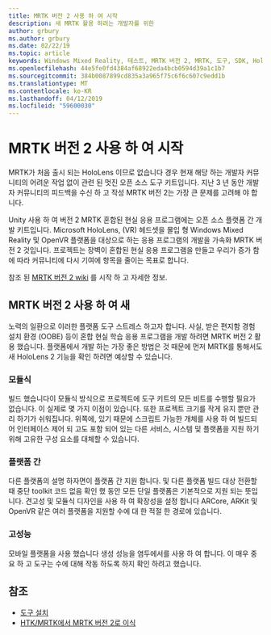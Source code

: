 ```yaml
---
title: MRTK 버전 2 사용 하 여 시작
description: 새 MRTK 활용 하려는 개발자를 위한
author: grbury
ms.author: grbury
ms.date: 02/22/19
ms.topic: article
keywords: Windows Mixed Reality, 테스트, MRTK 버전 2, MRTK, 도구, SDK, HoloLens, HoloLens 2
ms.openlocfilehash: 44e5fe0fd4384af68922eda4bcb0594d39a1c1b7
ms.sourcegitcommit: 384b0087899cd835a3a965f75c6f6c607c9edd1b
ms.translationtype: MT
ms.contentlocale: ko-KR
ms.lasthandoff: 04/12/2019
ms.locfileid: "59600030"
---
```

# <a name="getting-started-with-mrtk-version-2"></a>MRTK 버전 2 사용 하 여 시작

MRTK가 처음 출시 되는 HoloLens 이므로 없습니다 경우 현재 해당 하는 개발자 커뮤니티의 어려운 작업 없이 관련 된 멋진 오픈 소스 도구 키트입니다. 지난 3 년 동안 개발자 커뮤니티의 피드백을 수신 하 고 작성 MRTK 버전 2는 가장 큰 문제를 고려해 야 합니다.  

Unity 사용 하 여 버전 2 MRTK 혼합된 현실 응용 프로그램에는 오픈 소스 플랫폼 간 개발 키트입니다.  Microsoft HoloLens, (VR) 헤드셋을 몰입 형 Windows Mixed Reality 및 OpenVR 플랫폼을 대상으로 하는 응용 프로그램의 개발을 가속화 MRTK 버전 2 것입니다. 프로젝트는 장벽이 혼합된 현실 응용 프로그램을 만들고 우리가 증가 함에 따라 커뮤니티에 다시 기여에 항목을 줄이는 목표로 합니다. 


참조 된 <a href="https://github.com/Microsoft/MixedRealityToolkit-Unity/wiki/Getting-Started-with-MRTK-v2" target="_blank">MRTK 버전 2 wiki</a> 를 시작 하 고 자세한 정보.

## <a name="new-with-mrtk-version-2"></a>MRTK 버전 2 사용 하 여 새
노력의 일환으로 이러한 플랫폼 도구 스트레스 하고자 합니다.  사실, 받은 편지함 경험 설치 환경 (OOBE) 등이 혼합 현실 학습 응용 프로그램을 개발 하려면 MRTK 버전 2 활용 했습니다.  플랫폼에서 개발 하는 가장 좋은 방법은 것 때문에 먼저 MRTK를 통해서도 새 HoloLens 2 기능을 확인 하려면 예상할 수 있습니다. 

### <a name="modular"></a>모듈식
빌드 했습니다이 모듈식 방식으로 프로젝트에 도구 키트의 모든 비트를 수행할 필요가 없습니다.  이 실제로 몇 가지 이점이 있습니다.  또한 프로젝트 크기를 작게 유지 뿐만 관리 하기가 쉬워집니다.  위쪽에, 있기 때문에 스크립트 가능한 개체를 사용 하 여 빌드되어 인터페이스 제어 되 고도 포함 되어 있는 다른 서비스, 시스템 및 플랫폼을 지원 하기 위해 고유한 구성 요소를 대체할 수 있습니다.


### <a name="cross-platform"></a>플랫폼 간
다른 플랫폼의 설명 하자면이 플랫폼 간 지원 합니다.  및 다른 플랫폼 빌드 대상 전환할 때 중단 toolkit 코드 없음 확인 했 동안 모든 단일 플랫폼은 기본적으로 지원 되는 뜻입니다.  견고성 및 모듈식 디자인을 사용 하 여 확장성을 설정 합니다 ARCore, ARKit 및 OpenVR 같은 여러 플랫폼을 지원할 수에 대 한 적절 한 경로에 있습니다.


### <a name="performant"></a>고성능
모바일 플랫폼을 사용 했습니다 생성 성능을 염두에서를 사용 하 여 합니다.  이 매우 중요 하 고 도구는 수에 대해 작동 하도록 하지 확인 하려고 했습니다.


## <a name="see-also"></a>참조
* [도구 설치](install-the-tools.md)
* [HTK/MRTK에서 MRTK 버전 2로 이식](mrtk-porting-guide.md)
